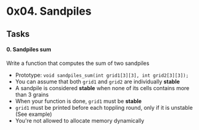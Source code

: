 0x04. Sandpiles
===============

Tasks
-----
#### 0\. Sandpiles sum

Write a function that computes the sum of two sandpiles

-   Prototype: `void sandpiles_sum(int grid1[3][3], int grid2[3][3]);`
-   You can assume that both `grid1` and `grid2` are individually **stable**
-   A sandpile is considered **stable** when none of its cells contains more than 3 grains
-   When your function is done, `grid1` must be **stable**
-   `grid1` must be printed before each toppling round, only if it is unstable (See example)
-   You're not allowed to allocate memory dynamically
